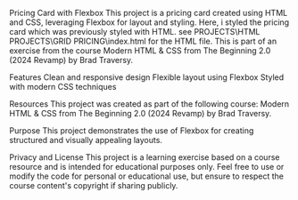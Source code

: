 Pricing Card with Flexbox
This project is a pricing card created using HTML and CSS, leveraging Flexbox for layout and styling. Here, i styled the pricing card which was previously styled with HTML. see PROJECTS\HTML PROJECTS\GRID PRICING\index.html for the HTML file.
This is part of an exercise from the course Modern HTML & CSS from The Beginning 2.0 (2024 Revamp) by Brad Traversy.

Features
Clean and responsive design
Flexible layout using Flexbox
Styled with modern CSS techniques

Resources
This project was created as part of the following course:
Modern HTML & CSS from The Beginning 2.0 (2024 Revamp) by Brad Traversy.

Purpose
This project demonstrates the use of Flexbox for creating structured and visually appealing layouts.

Privacy and License
This project is a learning exercise based on a course resource and is intended for educational purposes only.
Feel free to use or modify the code for personal or educational use, but ensure to respect the course content's copyright if sharing publicly.
